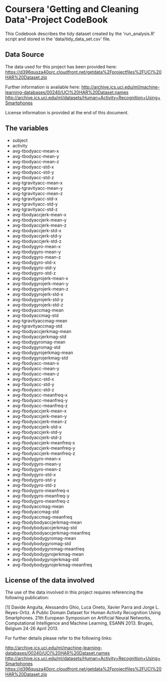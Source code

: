 # Coursera 'Getting and Cleaning Data'-Project CodeBook

This Codebook describes the tidy dataset created by the 'run_analysis.R' script and stored in the 'data/tidy_data_set.csv' file.


## Data Source
The data used for this project has been provided here:
https://d396qusza40orc.cloudfront.net/getdata%2Fprojectfiles%2FUCI%20HAR%20Dataset.zip

Further information is available here:
http://archive.ics.uci.edu/ml/machine-learning-databases/00240/UCI%20HAR%20Dataset.names
http://archive.ics.uci.edu/ml/datasets/Human+Activity+Recognition+Using+Smartphones

License information is provided at the end of this document.

## The variables
* subject
* activity
* avg-tbodyacc-mean-x
* avg-tbodyacc-mean-y
* avg-tbodyacc-mean-z
* avg-tbodyacc-std-x
* avg-tbodyacc-std-y
* avg-tbodyacc-std-z
* avg-tgravityacc-mean-x
* avg-tgravityacc-mean-y
* avg-tgravityacc-mean-z
* avg-tgravityacc-std-x
* avg-tgravityacc-std-y
* avg-tgravityacc-std-z
* avg-tbodyaccjerk-mean-x
* avg-tbodyaccjerk-mean-y
* avg-tbodyaccjerk-mean-z
* avg-tbodyaccjerk-std-x
* avg-tbodyaccjerk-std-y
* avg-tbodyaccjerk-std-z
* avg-tbodygyro-mean-x
* avg-tbodygyro-mean-y
* avg-tbodygyro-mean-z
* avg-tbodygyro-std-x
* avg-tbodygyro-std-y
* avg-tbodygyro-std-z
* avg-tbodygyrojerk-mean-x
* avg-tbodygyrojerk-mean-y
* avg-tbodygyrojerk-mean-z
* avg-tbodygyrojerk-std-x
* avg-tbodygyrojerk-std-y
* avg-tbodygyrojerk-std-z
* avg-tbodyaccmag-mean
* avg-tbodyaccmag-std
* avg-tgravityaccmag-mean
* avg-tgravityaccmag-std
* avg-tbodyaccjerkmag-mean
* avg-tbodyaccjerkmag-std
* avg-tbodygyromag-mean
* avg-tbodygyromag-std
* avg-tbodygyrojerkmag-mean
* avg-tbodygyrojerkmag-std
* avg-fbodyacc-mean-x
* avg-fbodyacc-mean-y
* avg-fbodyacc-mean-z
* avg-fbodyacc-std-x
* avg-fbodyacc-std-y
* avg-fbodyacc-std-z
* avg-fbodyacc-meanfreq-x
* avg-fbodyacc-meanfreq-y
* avg-fbodyacc-meanfreq-z
* avg-fbodyaccjerk-mean-x
* avg-fbodyaccjerk-mean-y
* avg-fbodyaccjerk-mean-z
* avg-fbodyaccjerk-std-x
* avg-fbodyaccjerk-std-y
* avg-fbodyaccjerk-std-z
* avg-fbodyaccjerk-meanfreq-x
* avg-fbodyaccjerk-meanfreq-y
* avg-fbodyaccjerk-meanfreq-z
* avg-fbodygyro-mean-x
* avg-fbodygyro-mean-y
* avg-fbodygyro-mean-z
* avg-fbodygyro-std-x
* avg-fbodygyro-std-y
* avg-fbodygyro-std-z
* avg-fbodygyro-meanfreq-x
* avg-fbodygyro-meanfreq-y
* avg-fbodygyro-meanfreq-z
* avg-fbodyaccmag-mean
* avg-fbodyaccmag-std
* avg-fbodyaccmag-meanfreq
* avg-fbodybodyaccjerkmag-mean
* avg-fbodybodyaccjerkmag-std
* avg-fbodybodyaccjerkmag-meanfreq
* avg-fbodybodygyromag-mean
* avg-fbodybodygyromag-std
* avg-fbodybodygyromag-meanfreq
* avg-fbodybodygyrojerkmag-mean
* avg-fbodybodygyrojerkmag-std
* avg-fbodybodygyrojerkmag-meanfreq

## License of the data involved
The use of the data involved in this project requires referencing the following publication:

[1] Davide Anguita, Alessandro Ghio, Luca Oneto, Xavier Parra and Jorge L. Reyes-Ortiz. A Public Domain Dataset for Human Activity Recognition Using Smartphones. 21th European Symposium on Artificial Neural Networks, Computational Intelligence and Machine Learning, ESANN 2013. Bruges, Belgium 24-26 April 2013.

For further details please refer to the following links:

http://archive.ics.uci.edu/ml/machine-learning-databases/00240/UCI%20HAR%20Dataset.names
http://archive.ics.uci.edu/ml/datasets/Human+Activity+Recognition+Using+Smartphones
https://d396qusza40orc.cloudfront.net/getdata%2Fprojectfiles%2FUCI%20HAR%20Dataset.zip
